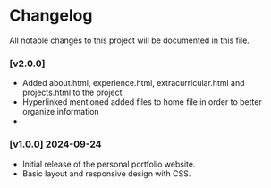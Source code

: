 # Changelog

All notable changes to this project will be documented in this file.

### [v2.0.0]
- Added about.html, experience.html, extracurricular.html and projects.html to the project
- Hyperlinked mentioned added files to home file in order to better organize information
- 
### [v1.0.0] 2024-09-24
- Initial release of the personal portfolio website.
- Basic layout and responsive design with CSS. 

